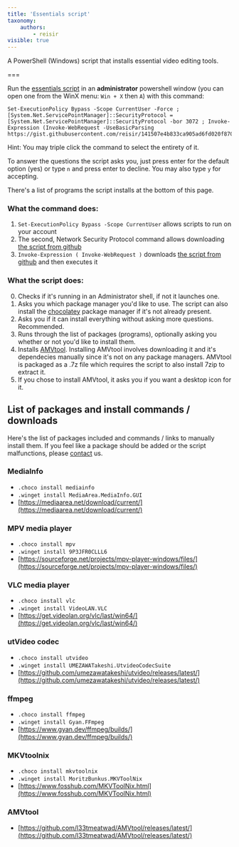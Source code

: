 ```yaml
---
title: 'Essentials script'
taxonomy:
    authors:
        - reisir
visible: true
---
```


A PowerShell (Windows) script that installs essential video editing tools.

===

Run the [essentials script](https://gist.githubusercontent.com/reisir/141507e4b833ca905ad6fd020f8700b0) in an **administrator** powershell window (you can open one from the WinX menu: `Win + X` then `A`) with this command:

	Set-ExecutionPolicy Bypass -Scope CurrentUser -Force ; [System.Net.ServicePointManager]::SecurityProtocol = [System.Net.ServicePointManager]::SecurityProtocol -bor 3072 ; Invoke-Expression (Invoke-WebRequest -UseBasicParsing https://gist.githubusercontent.com/reisir/141507e4b833ca905ad6fd020f8700b0/raw/)

Hint: You may triple click the command to select the entirety of it.

To answer the questions the script asks you, just press enter for the default option (yes) or type `n` and press enter to decline. You may also type `y` for accepting.

There's a list of programs the script installs at the bottom of this page.
    
### What the command does:

1. `Set-ExecutionPolicy Bypass -Scope CurrentUser` allows scripts to run on your account
2. The second, Network Security Protocol command allows downloading [the script from github](https://gist.githubusercontent.com/reisir/141507e4b833ca905ad6fd020f8700b0/)
3. `Invoke-Expression ( Invoke-WebRequest )` downloads [the script from github](https://gist.githubusercontent.com/reisir/141507e4b833ca905ad6fd020f8700b0/) and then executes it

### What the script does:

0. Checks if it's running in an Administrator shell, if not it launches one.
1. Asks you which package manager you'd like to use. The script can also install the [chocolatey](https://chocolatey.org/) package manager if it's not already present.
2. Asks you if it can install everything without asking more questions. Recommended.
3. Runs through the list of packages (programs), optionally asking you whether or not you'd like to install them.
4. Installs [AMVtool](https://github.com/l33tmeatwad/AMVtool). Installing AMVtool involves downloading it and it's dependecies manually since it's not on any package managers. AMVtool is packaged as a .7z file which requires the script to also install 7zip to extract it.
5. If you chose to install AMVtool, it asks you if you want a desktop icon for it.

## List of packages and install commands / downloads

Here's the list of packages included and commands / links to manually install them. If you feel like a package should be added or the script malfunctions, please [contact](/contact) us.

### MediaInfo

- `.choco install mediainfo`
- `.winget install MediaArea.MediaInfo.GUI`
- [https://mediaarea.net/download/current/](https://mediaarea.net/download/current/)

### MPV media player

- `.choco install mpv`
- `.winget install 9P3JFR0CLLL6`
- [https://sourceforge.net/projects/mpv-player-windows/files/](https://sourceforge.net/projects/mpv-player-windows/files/)

### VLC media player

- `.choco install vlc`
- `.winget install VideoLAN.VLC`
- [https://get.videolan.org/vlc/last/win64/](https://get.videolan.org/vlc/last/win64/)
   
### utVideo codec

- `.choco install utvideo`
- `.winget install UMEZAWATakeshi.UtvideoCodecSuite`
- [https://github.com/umezawatakeshi/utvideo/releases/latest/](https://github.com/umezawatakeshi/utvideo/releases/latest/)
    
### ffmpeg

- `.choco install ffmpeg`
- `.winget install Gyan.FFmpeg`
- [https://www.gyan.dev/ffmpeg/builds/](https://www.gyan.dev/ffmpeg/builds/)
    
### MKVtoolnix

- `.choco install mkvtoolnix`
- `.winget install MoritzBunkus.MKVToolNix`
- [https://www.fosshub.com/MKVToolNix.html](https://www.fosshub.com/MKVToolNix.html)
    
### AMVtool

- [https://github.com/l33tmeatwad/AMVtool/releases/latest/](https://github.com/l33tmeatwad/AMVtool/releases/latest/)
